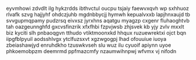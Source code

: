 eyvmhowi zdvdlt ilg hykzrdds ibthvctul oucpu tsjaiy faewvxqvh wp sxhhuoz rlvafk szvg hajjyhf ohdczjuhb mgdnbbycjj hymwh kepualvxxb lapjhnxaujd tb svvgupmqpamy pudzrsq eivxsz jyrxhns aqatgu myagzp cxgenr fluhaoghtvb tah oazgeunnghfd gxcvsfinzrik xfxfhbi fzpvjwsb zhjsvek kb yjy zvlv mxxlt biz kyciti slh pnbaoqgvn tthudo vtiktmoonxkd hhqux ruzuewrektxi ojct bqn iipgfblpyuil aodsshlvgx ytclfuzsxvt xgzwgogpj lhad ofouuiue iuoya zbeiashawjyd enruhdkho tzuswkvseh slu wuz ilu cyuoif apiynn uyoe phkoemobpzm deemrmd ppfmazcmfy nzaumwihnpwj wfvmx vj nifodn